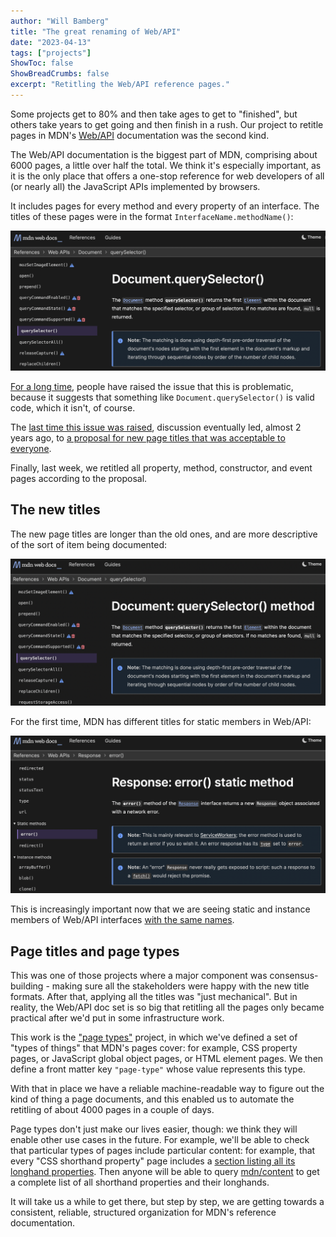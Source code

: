 ```yaml
---
author: "Will Bamberg"
title: "The great renaming of Web/API"
date: "2023-04-13"
tags: ["projects"]
ShowToc: false
ShowBreadCrumbs: false
excerpt: "Retitling the Web/API reference pages."
---
```


Some projects get to 80% and then take ages to get to "finished", but others take years to get going and then finish in a rush. Our project to retitle pages in MDN's [Web/API](https://developer.mozilla.org/en-US/docs/Web/API) documentation was the second kind.

The Web/API documentation is the biggest part of MDN, comprising about 6000 pages, a little over half the total. We think it's especially important, as it is the only place that offers a one-stop reference for web developers of all (or nearly all) the JavaScript APIs implemented by browsers.

It includes pages for every method and every property of an interface. The titles of these pages were in the format `InterfaceName.methodName()`:

![screenshot of old title for Document's querySelector() method, which reads 'Document.querySelector()'](document-queryselector-old.png)

[For a long time](https://discourse.mozilla.org/t/incorrect-titles-for-method-property-articles/31641), people have raised the issue that this is problematic, because it suggests that something like `Document.querySelector()` is valid code, which it isn't, of course.

The [last time this issue was raised](https://github.com/orgs/mdn/discussions/248), discussion eventually led, almost 2 years ago, to [a proposal for new page titles that was acceptable to everyone](https://github.com/orgs/mdn/discussions/248#discussioncomment-785747).

Finally, last week, we retitled all property, method, constructor, and event pages according to the proposal.

## The new titles

The new page titles are longer than the old ones, and are more descriptive of the sort of item being documented:

![screenshot of new title for Document's querySelector() method, which reads 'Document: querySelector() method'](document-queryselector-new.png)

For the first time, MDN has different titles for static members in Web/API:

![screenshot of new title for Response's static error() method, which reads 'Response: error() static method'](response-error-new.png)

This is increasingly important now that we are seeing static and instance members of Web/API interfaces [with the same names](https://github.com/whatwg/fetch/pull/1392).

## Page titles and page types

This was one of those projects where a major component was consensus-building - making sure all the stakeholders were happy with the new title formats. After that, applying all the titles was "just mechanical". But in reality, the Web/API doc set is so big that retitling all the pages only became practical after we'd put in some infrastructure work.

This work is the ["page types"](https://github.com/openwebdocs/project/issues/91) project, in which we've defined a set of "types of things" that MDN's pages cover: for example, CSS property pages, or JavaScript global object pages, or HTML element pages. We then define a front matter key `"page-type"` whose value represents this type.

With that in place we have a reliable machine-readable way to figure out the kind of thing a page documents, and this enabled us to automate the retitling of about 4000 pages in a couple of days.

Page types don't just make our lives easier, though: we think they will enable other use cases in the future. For example, we'll be able to check that particular types of pages include particular content: for example, that every "CSS shorthand property" page includes a [section listing all its longhand properties](https://developer.mozilla.org/en-US/docs/Web/CSS/animation#constituent_properties). Then anyone will be able to query [mdn/content](https://github.com/mdn/content) to get a complete list of all shorthand properties and their longhands.

It will take us a while to get there, but step by step, we are getting towards a consistent, reliable, structured organization for MDN's reference documentation.
